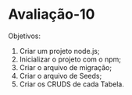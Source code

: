 # Avaliação-10 #
>
Objetivos: 
>
> 
1. Criar um projeto node.js;
1. Inicializar o projeto com o npm;
1. Criar o arquivo de migração;
1. Criar o arquivo de Seeds;
1. Criar os CRUDS de cada Tabela.
>
